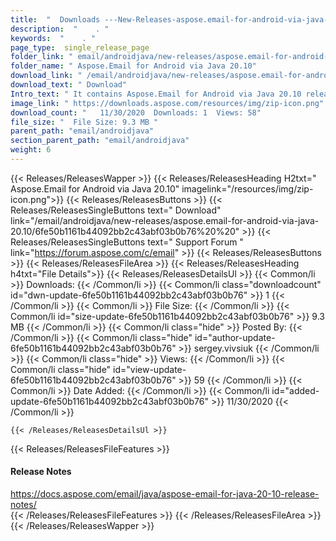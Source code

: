 ```yaml
---
title:  "  Downloads ---New-Releases-aspose.email-for-android-via-java-20.10 . " 
description:  "    . " 
keywords:  "    . " 
page_type:  single_release_page
folder_link: " email/androidjava/new-releases/aspose.email-for-android-via-java-20.10/"
folder_name: " Aspose.Email for Android via Java 20.10"
download_link: " /email/androidjava/new-releases/aspose.email-for-android-via-java-20.10/6fe50b1161b44092bb2c43abf03b0b76"
download_text: " Download"
Intro_text: " It contains Aspose.Email for Android via Java 20.10 release."
image_link: " https://downloads.aspose.com/resources/img/zip-icon.png"
download_count: "   11/30/2020  Downloads: 1  Views: 58"
file_size: "  File Size: 9.3 MB "
parent_path: "email/androidjava"
section_parent_path: "email/androidjava"
weight: 6 
---
```


{{< Releases/ReleasesWapper >}}
  {{< Releases/ReleasesHeading H2txt=" Aspose.Email for Android via Java 20.10" imagelink="/resources/img/zip-icon.png">}}
  {{< Releases/ReleasesButtons >}}
    {{< Releases/ReleasesSingleButtons text=" Download" link="/email/androidjava/new-releases/aspose.email-for-android-via-java-20.10/6fe50b1161b44092bb2c43abf03b0b76%20%20" >}}
    {{< Releases/ReleasesSingleButtons text=" Support Forum " link="https://forum.aspose.com/c/email" >}}
  {{< Releases/ReleasesButtons >}}
  {{< Releases/ReleasesFileArea >}}
    {{< Releases/ReleasesHeading h4txt="File Details">}}
    {{< Releases/ReleasesDetailsUl >}}
            {{< Common/li  >}} Downloads: {{< /Common/li >}} 
      {{< Common/li class="downloadcount" id="dwn-update-6fe50b1161b44092bb2c43abf03b0b76" >}} 1 {{< /Common/li >}} 
      {{< Common/li  >}} File Size: {{< /Common/li >}} 
      {{< Common/li id="size-update-6fe50b1161b44092bb2c43abf03b0b76" >}} 9.3 MB {{< /Common/li >}} 
      {{< Common/li  class="hide" >}} Posted By: {{< /Common/li >}} 
      {{< Common/li class="hide" id="author-update-6fe50b1161b44092bb2c43abf03b0b76" >}} sergey.vivsiuk {{< /Common/li >}} 
      {{< Common/li class="hide"  >}} Views: {{< /Common/li >}} 
      {{< Common/li class="hide" id="view-update-6fe50b1161b44092bb2c43abf03b0b76" >}} 59 {{< /Common/li >}} 
      {{< Common/li  >}} Date Added: {{< /Common/li >}} 
      {{< Common/li id="added-update-6fe50b1161b44092bb2c43abf03b0b76" >}} 11/30/2020 {{< /Common/li >}} 

    {{< /Releases/ReleasesDetailsUl >}}

  {{< Releases/ReleasesFileFeatures >}}
      <h4>Release Notes</h4><div><a href="https://docs.aspose.com/email/java/aspose-email-for-java-20-10-release-notes/">https://docs.aspose.com/email/java/aspose-email-for-java-20-10-release-notes/</a></div>
  {{< /Releases/ReleasesFileFeatures >}}
 {{< /Releases/ReleasesFileArea >}}
{{< /Releases/ReleasesWapper >}}


